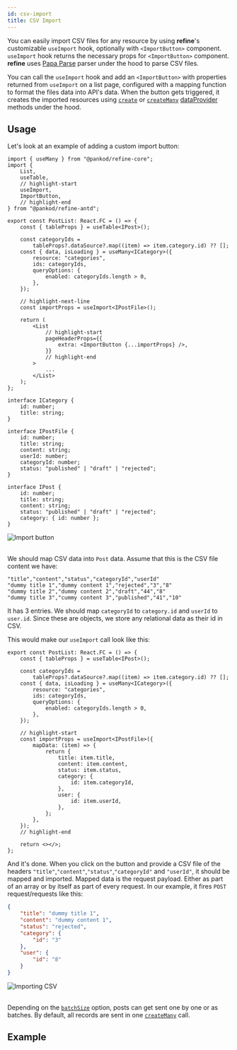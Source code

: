 ```yaml
---
id: csv-import
title: CSV Import
---
```



You can easily import CSV files for any resource by using **refine**'s customizable `useImport` hook, optionally with `<ImportButton>` component. `useImport` hook returns the necessary props for `<ImportButton>` component. **refine** uses [Papa Parse][papa parse] parser under the hood to parse CSV files.

You can call the `useImport` hook and add an `<ImportButton>` with properties returned from `useImport` on a list page, configured with a mapping function to format the files data into API's data. When the button gets triggered, it creates the imported resources using [`create`][create] or [`createMany`][createmany] [dataProvider][dataprovider] methods under the hood.

## Usage

Let's look at an example of adding a custom import button:

```tsx title="pages/posts/list.tsx"
import { useMany } from "@pankod/refine-core";
import {
    List,
    useTable,
    // highlight-start
    useImport,
    ImportButton,
    // highlight-end
} from "@pankod/refine-antd";

export const PostList: React.FC = () => {
    const { tableProps } = useTable<IPost>();

    const categoryIds =
        tableProps?.dataSource?.map((item) => item.category.id) ?? [];
    const { data, isLoading } = useMany<ICategory>({
        resource: "categories",
        ids: categoryIds,
        queryOptions: {
            enabled: categoryIds.length > 0,
        },
    });

    // highlight-next-line
    const importProps = useImport<IPostFile>();

    return (
        <List
            // highlight-start
            pageHeaderProps={{
                extra: <ImportButton {...importProps} />,
            }}
            // highlight-end
        >
            ...
        </List>
    );
};

interface ICategory {
    id: number;
    title: string;
}

interface IPostFile {
    id: number;
    title: string;
    content: string;
    userId: number;
    categoryId: number;
    status: "published" | "draft" | "rejected";
}

interface IPost {
    id: number;
    title: string;
    content: string;
    status: "published" | "draft" | "rejected";
    category: { id: number };
}
```

<div class="img-container">
    <div class="window">
        <div class="control red"></div>
        <div class="control orange"></div>
        <div class="control green"></div>
    </div>
    <img src="https://refine.ams3.cdn.digitaloceanspaces.com/website/static/img/guides-and-concepts/csv-import/import-button.png" alt="Import button" />
</div>
<br />

We should map CSV data into `Post` data. Assume that this is the CSV file content we have:

```csv title="dummy.csv"
"title","content","status","categoryId","userId"
"dummy title 1","dummy content 1","rejected","3","8"
"dummy title 2","dummy content 2","draft","44","8"
"dummy title 3","cummy content 3","published","41","10"
```

It has 3 entries. We should map `categoryId` to `category.id` and `userId` to `user.id`. Since these are objects, we store any relational data as their id in CSV.

This would make our `useImport` call look like this:

```tsx title="/src/pages/posts/list.tsx"
export const PostList: React.FC = () => {
    const { tableProps } = useTable<IPost>();

    const categoryIds =
        tableProps?.dataSource?.map((item) => item.category.id) ?? [];
    const { data, isLoading } = useMany<ICategory>({
        resource: "categories",
        ids: categoryIds,
        queryOptions: {
            enabled: categoryIds.length > 0,
        },
    });

    // highlight-start
    const importProps = useImport<IPostFile>({
        mapData: (item) => {
            return {
                title: item.title,
                content: item.content,
                status: item.status,
                category: {
                    id: item.categoryId,
                },
                user: {
                    id: item.userId,
                },
            };
        },
    });
    // highlight-end

    return <></>;
};
```

And it's done. When you click on the button and provide a CSV file of the headers `"title"`,`"content"`,`"status"`,`"categoryId"` and `"userId"`, it should be mapped and imported. Mapped data is the request payload. Either as part of an array or by itself as part of every request. In our example, it fires `POST` request/requests like this:

```json title="POST https://api.fake-rest.refine.dev/posts"
{
    "title": "dummy title 1",
    "content": "dummy content 1",
    "status": "rejected",
    "category": {
        "id": "3"
    },
    "user": {
        "id": "8"
    }
}
```

<div class="img-container">
    <div class="window">
        <div class="control red"></div>
        <div class="control orange"></div>
        <div class="control green"></div>
    </div>
    <img src="https://refine.ams3.cdn.digitaloceanspaces.com/website/static/img/guides-and-concepts/csv-import/importing.gif" alt="Importing CSV" />
</div>
<br />

Depending on the [`batchSize`][batchsize] option, posts can get sent one by one or as batches. By default, all records are sent in one [`createMany`][createmany] call.

## Example

<CodeSandboxExample path="import-export-antd" />

[papa parse]: https://www.papaparse.com/
[batchsize]: /api-reference/core/hooks/import-export/useImport.md#api-reference
[dataprovider]: /api-reference/core/providers/data-provider.md
[create]: /api-reference/core/providers/data-provider.md#create
[createmany]: /api-reference/core/providers/data-provider.md#createmany
